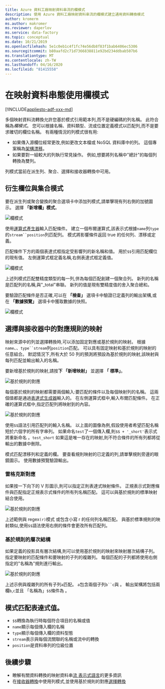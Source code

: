 ```yaml
---
title: Azure 資料工廠映射資料串流的欄模式
description: 使用 Azure 資料工廠映射資料串流的欄模式建立通用資料轉換模式
author: kromerm
ms.author: makromer
ms.reviewer: daperlov
ms.service: data-factory
ms.topic: conceptual
ms.date: 10/21/2019
ms.openlocfilehash: 5e1c0eb1c4f1fc74e56db8f83f1bab6406ec5306
ms.sourcegitcommit: b80aafd2c71d7366838811e92bd234ddbab507b6
ms.translationtype: MT
ms.contentlocale: zh-TW
ms.lasthandoff: 04/16/2020
ms.locfileid: "81415558"
---
```

# <a name="using-column-patterns-in-mapping-data-flow"></a>在映射資料串態使用欄模式

[!INCLUDE[appliesto-adf-xxx-md](includes/appliesto-adf-xxx-md.md)]

多個映射資料流轉換允許您基於模式引用範本列,而不是硬編碼的列名稱。 此符合稱為*欄模式*。 您可以根據名稱、資料類型、流或位置定義模式以匹配列,而不是要求確切的欄位名稱。 有兩種情況的列模式很有用:

* 如果傳入源欄位經常更改,例如更改文本檔或 NoSQL 資料庫中的列。 這個專案稱為[架構漂移](concepts-data-flow-schema-drift.md)。
* 如果要對一組較大的列執行常見操作。 例如,想要將列名稱中"總計"的每個列轉換為雙列。

列模式當前在派生列、聚合、選擇和接收器轉換中可用。

## <a name="column-patterns-in-derived-column-and-aggregate"></a>衍生欄位與集合模式

要在派生列或聚合變換的聚合選項卡中添加列模式,請單擊現有列右側的加號圖示。 選擇 **「新增欄」模式**。 

![欄模式](media/data-flow/columnpattern.png "資料行模式")

使用[運算式產生器](concepts-data-flow-expression-builder.md)輸入匹配條件。 建立一個布爾運算式,該表示式根據`name`列`type`的`stream``position`列匹配列。 模式將影響條件返回 true 的任何列、漂移或定義。

匹配條件下方的兩個表達式框指定受影響列的新名稱和值。 用於`$$`引用匹配欄位的現有值。 左側運算式框定義名稱,右側表達式框定義值。

![欄模式](media/data-flow/columnpattern2.png "資料行模式")

上述列模式匹配雙精度類型的每一列,併為每個匹配創建一個聚合列。 新列的名稱是匹配列的名稱,與"_total"串聯。 新列的值是現有雙精度值的舍入聚合總和。

要驗證匹配條件是否正確,可以在 **「檢查」** 選項卡中驗證已定義列的輸出架構,或在 **「數據預覽」** 選項卡中獲取數據的快照。 

![欄模式](media/data-flow/columnpattern3.png "資料行模式")

## <a name="rule-based-mapping-in-select-and-sink"></a>選擇與接收器中的對應規則的映射

映射來源中的列並選擇轉換時,可以添加固定對應或基於規則的映射。 根據`name`、、`type``stream`列`position`匹配。 可以具有固定映射和基於規則的映射的任意組合。 默認情況下,所有大於 50 列的預測將預設為基於規則的映射,該映射與每列匹配並輸出輸入的名稱。 

要新增基於規則的映射,請按**下 「新增映射」** 並選擇 **「 標準」**。

![基於規則的對應](media/data-flow/rule2.png "規則型對應")

每個基於規則的映射都需要兩個輸入:要匹配的條件以及每個映射列的名稱。 這兩個值都是通過[表達式生成器](concepts-data-flow-expression-builder.md)輸入的。 在左側運算式框中,輸入布爾匹配條件。 在正確的運算式框中,指定匹配列將映射到的內容。

![基於規則的對應](media/data-flow/rule-based-mapping.png "規則型對應")

使用`$$`語法引用匹配列的輸入名稱。 以上面的圖像為例,假設使用者希望匹配名稱短於六個字的所有字串列。 如果命名`test`了一個傳入欄,則`$$ + '_short'`表示式將重新命名 。`test_short` 如果這是唯一存在的映射,則不符合條件的所有列都將從輸出的數據中刪除。

模式匹配漂移列和定義的欄。 要查看規則映射的已定義的列,請單擊規則旁邊的眼鏡圖示。 使用數據預覽驗證輸出。

### <a name="regex-mapping"></a>雷格克斯對應

如果按一下向下的 V 形圖示,則可以指定正則表達式映射條件。 正規表示式對應條件與匹配指定正規表示式條件的所有列名稱匹配。 這可以與基於規則的標準映射結合使用。

![基於規則的對應](media/data-flow/regex-matching.png "規則型對應")

上述範例與 regex`(r)`模式 或包含小寫 r 的任何列名稱匹配。 與基於標準規則的映射類似,使用`$$`語法使用右側的條件會更改所有匹配列。

### <a name="rule-based-hierarchies"></a>基於規則的層次結構

如果定義的投影具有層次結構,則可以使用基於規則的映射來映射層次結構子列。 指定要映射的匹配條件和要映射的子列的複雜列。 每個匹配的子列都將使用右側指定的"名稱為"規則進行輸出。

![基於規則的對應](media/data-flow/rule-based-hierarchy.png "規則型對應")

上述示例與複雜列的所有子列`a`匹配。 `a`包含兩個子列`b``c`與 。 輸出架構將包括兩欄`b`,`c`並且 「名稱為」`$$`條件為 。

## <a name="pattern-matching-expression-values"></a>模式匹配表達式值。

* `$$`轉換為執行時每個符合項目的名稱或值
* `name`顯示每個傳入欄的名稱
* `type`顯示每個傳入欄的資料型態
* `stream`表示與每個流關聯的名稱或流中的轉換
* `position`是資料串列的位級位置

## <a name="next-steps"></a>後續步驟
* 瞭解有關資料轉換的映射資料串[流 表示式語言](data-flow-expression-functions.md)的更多資訊
* 在[接收器轉換](data-flow-sink.md)中使用列模式,並使用基於規則的對應[選擇轉換](data-flow-select.md)
